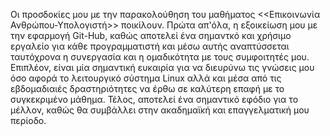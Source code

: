 Οι προσδοκίες μου με την παρακολούθηση του μαθήματος <<Επικοινωνία Ανθρώπου-Υπολογιστή>> ποικίλουν. Πρώτα απ'όλα, η εξοικείωση μου με την εφαρμογή Git-Ηub, καθώς αποτελεί ένα σημαντκό και χρήσιμο εργαλείο για κάθε προγραμματιστή και μέσω αυτής αναπτύσσεται ταυτόχρονα η συνεργασία και η ομαδικότητα με τους συμφοιτητές μου. Επιπλέον, είναι μία σημαντική ευκαιρία για να διευρύνω τις γνώσεις μου όσο αφορά το λειτουργικό σύστημα Linux αλλά και μέσα από τις εβδομαδιαιές δραστηριότητες να έρθω σε καλύτερη επαφή με το συγκεκριμένο μάθημα. Τέλος, αποτελεί ένα σημαντικό εφόδιο για το μέλλον, καθώς θα συμβάλλει στην ακαδημαϊκή και επαγγελματική μου περίοδο.
